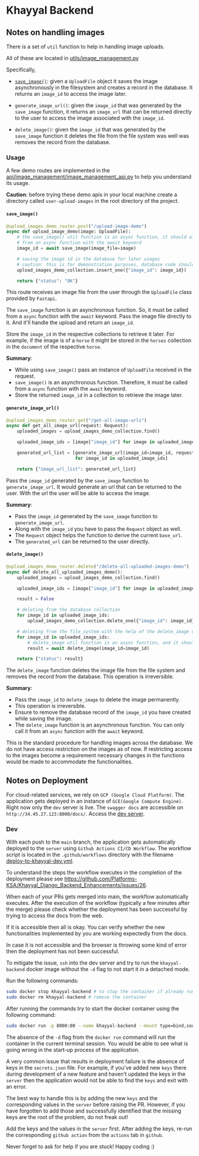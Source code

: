 # Khayyal Backend

## Notes on handling images

There is a set of `util` function to help in handling image uploads.

All of these are located in [utils/image_management.py](utils/image_management.py)

Specifically,

- [`save_image()`](#save_image): given a `UploadFile` object it saves the image asynchronously
in the filesystem and creates a record in the database. It 
returns an `image_id` to access the image later.


- `generate_image_url()`: given the `image_id` that was generated by the `save_image` function,
it returns an `image_url` that can be returned directly to the user to access the image 
associated with the `image_id`.


- `delete_image()`: given the `image_id` that was generated by the `save_image` function 
it deletes the file from the file system was well was removes the record from
the database.

### Usage



A few demo routes are implemented in the [api/image_management/image_management_api.py](api/image_management/image_management_api.py)
to help you understand its usage.

**Caution**: before trying these demo apis in your local machine create a 
directory called `user-upload-images` in the root directory of the project.

#### `save_image()`

```python
@upload_images_demo_router.post("/upload-image-demo")
async def upload_image_demo(image: UploadFile):
    # the save_image() util function is an async function, it should always be called
    # from an async function with the await keyword
    image_id = await save_image(image_file=image)

    # saving the image id in the database for later usages
    # caution: this is for demonstration purposes, database code should always be in data package
    upload_images_demo_collection.insert_one({"image_id": image_id})

    return {"status": "OK"}
```

This route receives an image file from the user through the `UploadFile` class 
provided by `Fastapi`.

The `save_image` function is an asynchronous function. So, it must be called
from a `async` function with the `await` keyword. Pass the image file directly
to it. And it'll handle the upload and return an `image_id`. 

Store the `image_id` in the respective collections to retrieve it later. For example,
if the image is of a `horse` it might be stored in the `horses` collection in the
`document` of the respective `horse`. 

**Summary**:
- While using `save_image()` pass an instance of `UploadFile` received in the request.
- `save_image()` is an asynchronous function. Therefore, it must be called from
a `async` function with the `await` keyword.
- Store the returned `image_id` in a collection to retrieve the image later.

#### `generate_image_url()`

```python
@upload_images_demo_router.get("/get-all-image-urls")
async def get_all_image_url(request: Request):
    uploaded_images = upload_images_demo_collection.find()

    uploaded_image_ids = [image["image_id"] for image in uploaded_images]

    generated_url_list = [generate_image_url(image_id=image_id, request=request)
                          for image_id in uploaded_image_ids]

    return {"image_url_list": generated_url_list}
```

Pass the `image_id` generated by the `save_image` function to `generate_image_url`.
It would generate an url that can be returned to the user. With the url the user will
be able to access the image.

**Summary**:
- Pass the `image_id` generated by the `save_image` function to `generate_image_url`.
- Along with the `image_id` you have to pass the `Request` object as well.
- The `Request` object helps the function to derive the current `base_url`.
- The `generated_url` can be returned to the user directly.

#### `delete_image()`

```python
@upload_images_demo_router.delete("/delete-all-uploaded-images-demo")
async def delete_all_uploaded_images_demo():
    uploaded_images = upload_images_demo_collection.find()

    uploaded_image_ids = [image["image_id"] for image in uploaded_images]

    result = False

    # deleting from the database collection
    for image_id in uploaded_image_ids:
        upload_images_demo_collection.delete_one({"image_id": image_id})

    # deleting from the file_system with the help of the delete_image util function
    for image_id in uploaded_image_ids:
        # delete_image util function is an async function, and it should always be awaited
        result = await delete_image(image_id=image_id)

    return {"status": result}
```
The `delete_image` function deletes the image file from the file system and
removes the record from the database. This operation is irreversible.

**Summary**:
- Pass the `image_id` to `delete_image` to delete the image permanently.
- This operation is irreversible.
- Ensure to remove the database record of the `image_id` you have created 
while saving the image.
- The `delete_image` function is an asynchronous function. You can only call
it from an `async` function with the `await` keyword.

This is the standard procedure for handling images across the database. We do not
have access restriction on the images as of now. If restricting access to the images
become a requirement necessary changes in the functions would be made to accommodate the
functionalities.

## Notes on Deployment
For cloud-related services, we rely on `GCP (Google Cloud Platform)`.
The application gets deployed in an instance of `GCE(Google Compute Engine)`. Right now
only the `dev` server is live. The `swagger docs` are accessible on `http://34.45.27.123:8000/docs/`.
Access the [dev server](http://34.45.27.123:8000/docs/).
### Dev
With each push to the `main` branch, the application gets automatically deployed
to the `server` using `Github Actions CI/CD Workflow`. The workflow script is located in 
the `.github/workflows` directory with the filename
[deploy-to-khayyal-dev.yml](.github/workflows/deploy-to-khayyal-dev.yml). 

To understand the steps the workflow executes in the completion of the 
deployment please see https://github.com/Platforms-KSA/Khayyal_Django_Backend_Enhancements/issues/26.

When each of your PRs gets merged into main, the workflow automatically executes. 
After the execution of the workflow (typically a few minutes after the merge) please
check whether the deployment has been successful by trying to access the docs from
the web. 

If it is accessible then all is okay. You can verify whether the new
functionalities implemented by you are working expectedly from the docs.

In case it is not accessible and the browser is throwing some kind of error then
the deployment has not been successful. 

To mitigate the issue, `ssh` into the dev server and try to run the `khayyal-backend`
docker image without the `-d` flag to not start it in a detached mode. 

Run the following commands:

```bash
sudo docker stop khayyal-backend # to stop the container if already running
sudo docker rm khayyal-backend # remove the container
```

After running the commands try to start the docker container
using the following command:

```bash
sudo docker run -p 8000:80 --name khayyal-backend --mount type=bind,source=/home/khayyal-backend/secrets.json,target=/app/secrets.json --mount type=bind,source=/home/khayyal-backend/logs,target=/app/logs khayyal-backend
```

The absence of the `-d` flag from the `docker run` command will run the container
in the current terminal session. You would be able to see what is going wrong in the
start-up process of the application. 

A very common issue that results in deployment failure is the absence of keys in the `secrets.json`
file. For example, if you've added new `keys` there during development of a new feature
and haven't updated the keys in the `server` then the application would not be
able to find the `keys` and exit with an error. 

The best way to handle this is by adding the new `keys` and the corresponding values
in the `server` before raising the PR. However, if you have forgotten to add those and
successfully identified that the missing keys are the root of the problem, do not freak out!

Add the keys and the values in the `server` first. After adding the keys, re-run
the corresponding `github action` from the `actions` tab in `github`. 

Never forget to ask for help if you are stuck! Happy coding :)



